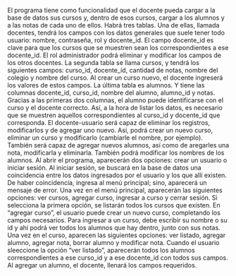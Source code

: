 El programa tiene como funcionalidad que el docente pueda cargar a la base de datos sus cursos y, dentro de esos cursos, cargar a los alumnos y a las notas de cada uno de ellos. 
Habrá tres tablas. Una de ellas, llamada docentes, tendrá los campos con los datos generales que suele tener todo usuario: nombre, contraseña, rol y docente_id. El campo docente_id es clave para que los cursos que se muestren sean los correspondientes a ese docente_id. El rol administrador podrá eliminar y modificar los campos de los otros docentes.
La segunda tabla se llama cursos, y tendrá los siguientes campos: curso_id, docente_id, cantidad de notas, nombre del colegio y nombre del curso. Al crear un curso nuevo, el docente ingreserá los valores de estos campos. 
La última tabla es alumnos. Y tiene las columnas docente_id, curso_id, nombre del alumno, alumno_id y notas. Gracias a las primeras dos columnas, el alumno puede identificarse con el curso y el docente correcto. Así, a la hora de listar los datos, es necesario que se muestren aquellos correspondientes al curso_id y docente_id que corresponda.
El docente-usuario será capaz de eliminar los registros, modificarlos y de agregar uno nuevo. Así, podrá crear un nuevo curso, eliminar un curso y modificarlo (cambiarle el nombre, por ejemplo). También será capaz de agregar nuevos alumnos, así como de aregarles una nota, modificarla y eliminarla. También podrá modificar los nombres de los alumnos. 
Al abrir el programa, aparecerán dos opciones: crear un usuario o iniciar sesión. Al iniciar sesión, se buscará en la base de datos una coincidencia entre los datos ingresados por el usuario y los que allí existen. De haber coincidencia, ingresa al menú principal; sino, aparecerá un mensaje de error. 
Una vez en el menú principal, aparecerán las siguientes opciones: ver cursos, agregar curso, ingresar a curso y cerrar sesión. Si selecciona la primera opción, se listarán todos los cursos que existen. En “agregar curso”, el usuario puede crear un nuevo curso, completando los campos necesarios. Para ingresar a un curso, debe escribir su nombre o su id y ahí podrá ver todos los alumnos que hay dentro, junto con sus notas. 
Una vez en el curso, aparecen las siguientes opciones: ver listado, agregar alumno, agregar nota, borrar alumno y modificar nota.  Cuando el usuario sleeccione la opción “ver listado”, aparecerán todos los alumnos correspondientes a ese curso_id y a ese docente_id con todos sus campos. Al agregar un alumno, el docente, llenará los campos requeridos. 

